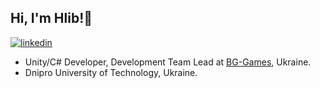 ## Hi, I'm Hlib!👋  
[![linkedin](https://img.shields.io/badge/linkedin-0A66C2?style=for-the-badge&logo=linkedin&logoColor=white)](https://www.linkedin.com/in/hlib-monastyrov-a61b24251/)

- Unity/C# Developer, Development Team Lead at [BG-Games](https://github.com/Studio-BG-Games), Ukraine. 
- Dnipro University of Technology, Ukraine. 
